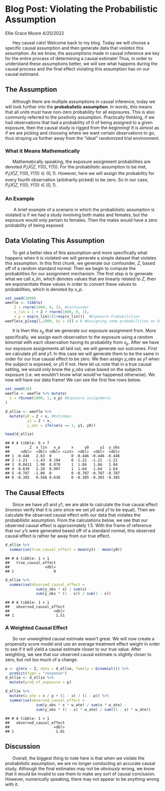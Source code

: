 Blog Post: Violating the Probabilistic Assumption
================
Ellie Grace Moore
4/25/2022

      Hey causal cats! Welcome back to my blog. Today we will choose a
specific causal assumption and then generate data that *violates* this
assumption. As we know, the assumptions made in causal inference are key
for the entire process of determining a causal estimate! Thus, in order
to understand these assumptions better, we will see what happens during
the causal process and the final effect violating this assumption has on
our causal estimand.

## The Assumption

      Although there are multiple assumptions in causal inference, today
we will look further into the **probabalistic assumption**. In words,
this means that all units must have non-zero probability for all
exposures. This is also commonly referred to the positivity assumption.
Practically thinking, if we had observations that had a probability of 0
of being assigned to a given exposure, then the causal study is rigged
from the beginning! It is almost as if we are picking and choosing where
we want certain observations to go, thus straying us further away from
the “ideal” randomized trial environment.

### What it Means Mathematically

      Mathematically speaking, the exposure assignment probabilities are
denoted *P*<sub>*i*</sub>(*X*\|*Z*, *Y*(0), *Y*(1)). For the
probabilistic assumption to be met,
*P*<sub>*i*</sub>(*X*\|*Z*, *Y*(0), *Y*(1)) ∈ (0, 1). However, here we
will assign the probability for every fourth observation (arbitrarily
picked) to be zero. So in our case,
*P*<sub>*i*</sub>(*X*\|*Z*, *Y*(0), *Y*(1)) ∈ \[0, 1).

### An Example

       A brief example of a scenario in which the probabilistic
assumption is violated is if we had a study involving both males and
females, but the exposure would only pertain to females. Then the males
would have a zero probability of being exposed.

## Data Violating This Assumption

      To get a better idea of this assumption–and more specifically what
happens when it is violated–we will generate a simple dataset that
violates this assumption. In this first chunk, we generate our
confounder, *Z*, based off of a random standard normal. Then we begin to
compute the probabilities for our assignment mechanism. The first step
is to generate what we call *x\_lin*, which denotes values that are
linearly related to *Z*, then we exponentiate these values in order to
convert these values to probabilities, which is denoted by *x\_p*.

``` r
set.seed(1000)
weefle <- tibble(
    Z = rnorm(1000, 0, 1), #Confounder
    x_lin = 1 + Z + rnorm(1000, 0, 1), 
    x_p = exp(x_lin)/(1+exp(x_lin)))  #Exposure Probabilities
weefle$x_p[seq(1,1000, by = 4)] = 0 #Assigning some probabilities as 0
```

      It is then this *x*<sub>*p*</sub> that we generate our exposure
assignment from. More specifically, we assign each observation to the
exposure using a random binomial with each observation having its
probability from *x*<sub>*p*</sub>. After we have our exposure
assignments all laid out, we will generate our outcomes. First we
calculate *y*0 and *y*1. In this case we will generate them to be the
same in order for our true causal effect to be zero. We then assign
*y\_obs* as *y*1 when the subject is exposed, or *y*0 if not. Here let
us note that in a true causal setting, we would only know the *y\_obs*
value based on the subjects exposure (i.e. we wouldn’t know what
would’ve happened otherwise). We now will have our data frame! We can
see the first few rows below.

``` r
set.seed(10)
weefle <- weefle %>% mutate(
  x = rbinom(1000, 1, x_p) #Exposure assignments
)

d_ellie <- weefle %>%
  mutate(y0 = Z + x, #Outcomes 
          y1 = Z + x,
          y_obs = ifelse(x == 1, y1, y0))

head(d_ellie)
```

    ## # A tibble: 6 × 7
    ##         Z  x_lin   x_p     x     y0     y1  y_obs
    ##     <dbl>  <dbl> <dbl> <int>  <dbl>  <dbl>  <dbl>
    ## 1 -0.446   2.63  0         0 -0.446 -0.446 -0.446
    ## 2 -1.21   -1.43  0.194     0 -1.21  -1.21  -1.21 
    ## 3  0.0411  1.90  0.870     1  1.04   1.04   1.04 
    ## 4  0.639   2.28  0.907     1  1.64   1.64   1.64 
    ## 5 -0.787  -1.08  0         0 -0.787 -0.787 -0.787
    ## 6 -0.385   0.568 0.638     0 -0.385 -0.385 -0.385

## The Causal Effects

      Since we have *y*0 and *y*1, we are able to calculate the true
causal effect (moreso verify that it is zero since we set *y*0 and *y*1
to be equal). Then we calculate the observed causal effect with our data
that violates the probabilistic assumption. From the calculations below,
we see that our observed causal effect is approximately 1.5. With the
frame of reference that our *y’s* were generated based off of a standard
normal, this observed causal effect is rather far away from our true
effect.

``` r
d_ellie %>%
  summarise(true_causal_effect = mean(y1) - mean(y0))
```

    ## # A tibble: 1 × 1
    ##   true_causal_effect
    ##                <dbl>
    ## 1                  0

``` r
d_ellie %>%
  summarise(observed_causal_effect = 
              sum(y_obs * x) / sum(x) -
              sum(y_obs * (1 - x)) / sum(1 - x))
```

    ## # A tibble: 1 × 1
    ##   observed_causal_effect
    ##                    <dbl>
    ## 1                   1.51

### A Weighted Causal Effect

      So our unweighted causal estimate wasn’t great. We will now create
a propensity score model and use an average treatment effect weight in
order to see if it will yield a causal estimate closer to our true
value. After weighting, we see that our observed causal estimate is
slightly closer to zero, but not too much of a change.

``` r
p <- glm(x ~ Z, data = d_ellie, family = binomial()) %>%
  predict(type = "response")
d_ellie <- d_ellie %>%
  mutate(prob_of_exposure = p)

d_ellie %>%
  mutate(w_ate = x / p + (1 - x) / (1 - p)) %>%
  summarise(observed_causal_effect = 
              sum(y_obs * x * w_ate) / sum(x * w_ate) -
              sum(y_obs * (1 - x) * w_ate) / sum((1 - x) * w_ate))
```

    ## # A tibble: 1 × 1
    ##   observed_causal_effect
    ##                    <dbl>
    ## 1                   1.01

## Discussion

      Overall, the biggest thing to note here is that when we violate
the probabilistic assumption, we are no longer conducting an accurate
causal study. Although the final estimates may not be *obviously* wrong,
we know that it would be invalid to use them to make any sort of causal
conclusion. However, numerically speaking, there may not appear to be
anything wrong with it.
